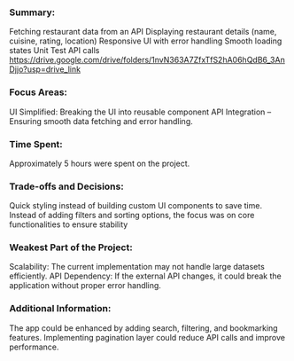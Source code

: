 ### Summary: 
Fetching restaurant data from an API
Displaying restaurant details (name, cuisine, rating, location)
Responsive UI with error handling
Smooth loading states
Unit Test API calls
https://drive.google.com/drive/folders/1nvN363A7ZfxTfS2hA06hQdB6_3AnDjjo?usp=drive_link

### Focus Areas: 
UI Simplified: Breaking the UI into reusable component
API Integration – Ensuring smooth data fetching and error handling.

### Time Spent: 
Approximately 5 hours were spent on the project.

### Trade-offs and Decisions: 
Quick styling instead of building custom UI components to save time.
Instead of adding filters and sorting options, the focus was on core functionalities to ensure stability

### Weakest Part of the Project: 
Scalability: The current implementation may not handle large datasets efficiently.
API Dependency: If the external API changes, it could break the application without proper error handling.

### Additional Information:
The app could be enhanced by adding search, filtering, and bookmarking features.
Implementing pagination layer could reduce API calls and improve performance.
